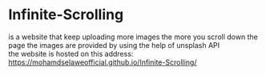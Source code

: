 # Infinite-Scrolling
is a website that keep uploading more images the more you scroll down the page 
the images are provided by using the help of unsplash API  
the website is hosted on this address: https://mohamdselaweofficial.github.io/Infinite-Scrolling/
